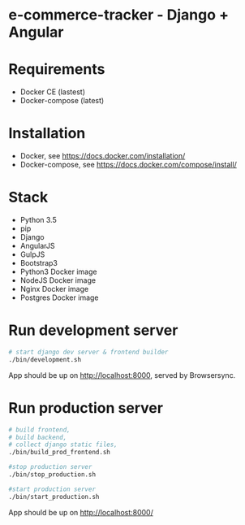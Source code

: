 e-commerce-tracker - Django + Angular
=====================================================


Requirements
=============
* Docker CE (lastest)
* Docker-compose (latest)

Installation
=============

* Docker, see https://docs.docker.com/installation/
* Docker-compose, see https://docs.docker.com/compose/install/

Stack
=============
* Python 3.5
* pip
* Django
* AngularJS
* GulpJS
* Bootstrap3
* Python3 Docker image
* NodeJS Docker image
* Nginx Docker image
* Postgres Docker image

Run development server
=============

```sh
# start django dev server & frontend builder
./bin/development.sh
```

App should be up on [http://localhost:8000](http://localhost:8000), served by Browsersync.


Run production server
==============

```sh
# build frontend,
# build backend,
# collect django static files,
./bin/build_prod_frontend.sh

#stop production server
./bin/stop_production.sh

#start production server
./bin/start_production.sh
```
App should be up on [http://localhost:8000/](http://localhost:8000/)